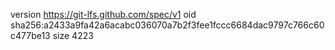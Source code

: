 version https://git-lfs.github.com/spec/v1
oid sha256:a2433a9fa42a6acabc036070a7b2f3fee1fccc6684dac9797c766c60c477be13
size 4223
